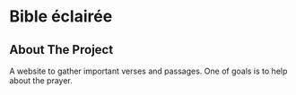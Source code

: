 # Bible éclairée

## About The Project

A website to gather important verses and passages. One of goals is to help about the prayer.